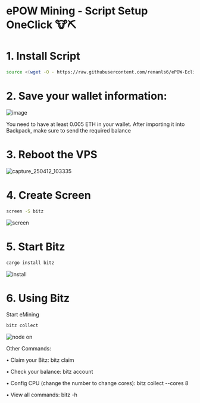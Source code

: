 # ePOW Mining - Script Setup OneClick 🐮⛏️

# 1. Install Script
```bash 
source <(wget -O - https://raw.githubusercontent.com/renanls6/ePOW-Eclipse/main/Epow.sh)
```

# 2. Save your wallet information:

![image](https://github.com/user-attachments/assets/098f3b53-3a28-4820-82e4-c2a3fef1b05b)

You need to have at least 0.005 ETH in your wallet. After importing it into Backpack, make sure to send the required balance

# 3. Reboot the VPS

![capture_250412_103335](https://github.com/user-attachments/assets/2f91b34e-2570-46e3-8024-f637012fec52)


# 4. Create Screen
```bash
screen -S bitz
```

![screen](https://github.com/user-attachments/assets/6b7eb7b8-f214-4df0-807a-7698e1cf9dee)


# 5. Start Bitz
```bash
cargo install bitz
```
![install](https://github.com/user-attachments/assets/62c92383-106e-4b75-b13c-3b50d4c7c487)


# 6. Using Bitz

Start eMining
```bash
bitz collect
```

![node on](https://github.com/user-attachments/assets/346c2c5a-97d9-487b-b9b5-936195c97967)


Other Commands:

• Claim your Bitz: bitz claim

• Check your balance: bitz account

• Config CPU (change the number to change cores): bitz collect --cores 8

• View all commands: bitz -h

